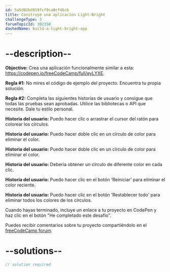 ```yaml
---
id: 5a5d02bd919fcf9ca8cf46cb
title: Construye una aplicación Light-Bright
challengeType: 3
forumTopicId: 302350
dashedName: build-a-light-bright-app
---
```


# --description--

**Objective:** Crea una aplicación funcionalmente similar a esta: <https://codepen.io/freeCodeCamp/full/eyLYXE>.

**Regla #1:** No mires el código de ejemplo del proyecto. Encuentra tu propia solución.

**Regla #2:** Completa las siguientes historias de usuario y consigue que todas las pruebas sean aprobadas. Utilice las bibliotecas o API que necesite. Dale tu estilo personal.

**Historia del usuario:** Puedo hacer clic o arrastrar el cursor del ratón para colorear los círculos.

**Historia del usuario:** Puedo hacer doble clic en un círculo de color para eliminar el color.

**Historia del usuario:** Puedo hacer doble clic en un círculo de color para eliminar el color.

**Historia del usuario:** Debería obtener un círculo de diferente color en cada clic.

**Historia del usuario:** Puedo hacer clic en el botón 'Reiniciar' para eliminar el color reciente.

**Historia del usuario:** Puedo hacer clic en el botón 'Restablecer todo' para eliminar todos los colores de los círculos.

Cuando hayas terminado, incluye un enlace a tu proyecto en CodePen y haz clic en el botón "He completado este desafío".

Puedes recibir comentarios sobre tu proyecto compartiéndolo en el <a href="https://forum.freecodecamp.org/c/project-feedback/409" target="_blank" rel="noopener noreferrer nofollow">freeCodeCamp forum</a>.

# --solutions--

```js
// solution required
```
